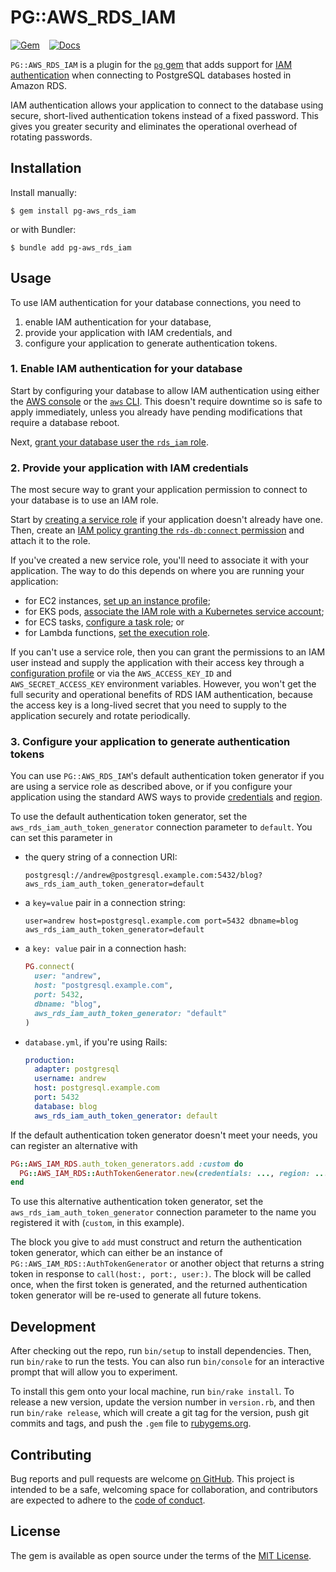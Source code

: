# PG::AWS_RDS_IAM

[![Gem](https://img.shields.io/gem/v/pg-aws_rds_iam?style=flat-square)](https://rubygems.org/gems/pg-aws_rds_iam)
&ensp;
[![Docs](https://img.shields.io/badge/yard-docs-blue?style=flat-square)](https://haines.github.io/pg-aws_rds_iam/)

`PG::AWS_RDS_IAM` is a plugin for the [`pg` gem](https://rubygems.org/gems/pg) that adds support for [IAM authentication](https://docs.aws.amazon.com/AmazonRDS/latest/UserGuide/UsingWithRDS.IAMDBAuth.html) when connecting to PostgreSQL databases hosted in Amazon RDS.

IAM authentication allows your application to connect to the database using secure, short-lived authentication tokens instead of a fixed password.
This gives you greater security and eliminates the operational overhead of rotating passwords.

## Installation

Install manually:

```console
$ gem install pg-aws_rds_iam
```

or with Bundler:

```console
$ bundle add pg-aws_rds_iam
```

## Usage

To use IAM authentication for your database connections, you need to

1. enable IAM authentication for your database,
2. provide your application with IAM credentials, and
3. configure your application to generate authentication tokens.

### 1. Enable IAM authentication for your database

Start by configuring your database to allow IAM authentication using either the [AWS console](https://docs.aws.amazon.com/AmazonRDS/latest/UserGuide/UsingWithRDS.IAMDBAuth.Enabling.html#UsingWithRDS.IAMDBAuth.Enabling.Console) or the [`aws` CLI](https://docs.aws.amazon.com/AmazonRDS/latest/UserGuide/UsingWithRDS.IAMDBAuth.Enabling.html#UsingWithRDS.IAMDBAuth.Enabling.CLI).
This doesn't require downtime so is safe to apply immediately, unless you already have pending modifications that require a database reboot.

Next, [grant your database user the `rds_iam` role](https://docs.aws.amazon.com/AmazonRDS/latest/UserGuide/UsingWithRDS.IAMDBAuth.DBAccounts.html#UsingWithRDS.IAMDBAuth.DBAccounts.PostgreSQL).

### 2. Provide your application with IAM credentials

The most secure way to grant your application permission to connect to your database is to use an IAM role.

Start by [creating a service role](https://docs.aws.amazon.com/IAM/latest/UserGuide/id_roles_create_for-service.html) if your application doesn't already have one.
Then, create an [IAM policy granting the `rds-db:connect` permission](https://docs.aws.amazon.com/AmazonRDS/latest/UserGuide/UsingWithRDS.IAMDBAuth.IAMPolicy.html) and attach it to the role.

If you've created a new service role, you'll need to associate it with your application.
The way to do this depends on where you are running your application:

* for EC2 instances, [set up an instance profile](https://docs.aws.amazon.com/IAM/latest/UserGuide/id_roles_use_switch-role-ec2.html);
* for EKS pods, [associate the IAM role with a Kubernetes service account](https://docs.aws.amazon.com/eks/latest/userguide/iam-roles-for-service-accounts.html);
* for ECS tasks, [configure a task role](https://docs.aws.amazon.com/AmazonECS/latest/developerguide/task-iam-roles.html); or
* for Lambda functions, [set the execution role](https://docs.aws.amazon.com/lambda/latest/dg/lambda-intro-execution-role.html).

If you can't use a service role, then you can grant the permissions to an IAM user instead and supply the application with their access key through a [configuration profile](https://docs.aws.amazon.com/cli/latest/userguide/cli-configure-profiles.html) or via the `AWS_ACCESS_KEY_ID` and `AWS_SECRET_ACCESS_KEY` environment variables.
However, you won't get the full security and operational benefits of RDS IAM authentication, because the access key is a long-lived secret that you need to supply to the application securely and rotate periodically.

### 3. Configure your application to generate authentication tokens

You can use `PG::AWS_RDS_IAM`'s default authentication token generator if you are using a service role as described above, or if you configure your application using the standard AWS ways to provide [credentials](https://docs.aws.amazon.com/sdk-for-ruby/v3/developer-guide/setup-config.html#aws-ruby-sdk-setting-credentials) and [region](https://docs.aws.amazon.com/sdk-for-ruby/v3/developer-guide/setup-config.html#aws-ruby-sdk-setting-region).

To use the default authentication token generator, set the `aws_rds_iam_auth_token_generator` connection parameter to `default`.
You can set this parameter in

* the query string of a connection URI:

  ```
  postgresql://andrew@postgresql.example.com:5432/blog?aws_rds_iam_auth_token_generator=default
  ```

* a `key=value` pair in a connection string:

  ```
  user=andrew host=postgresql.example.com port=5432 dbname=blog aws_rds_iam_auth_token_generator=default
  ```

* a `key: value` pair in a connection hash:

  ```ruby
  PG.connect(
    user: "andrew",
    host: "postgresql.example.com",
    port: 5432,
    dbname: "blog",
    aws_rds_iam_auth_token_generator: "default"
  )
  ```

* `database.yml`, if you're using Rails:

  ```yaml
  production:
    adapter: postgresql
    username: andrew
    host: postgresql.example.com
    port: 5432
    database: blog
    aws_rds_iam_auth_token_generator: default
  ```

If the default authentication token generator doesn't meet your needs, you can register an alternative with

```ruby
PG::AWS_IAM_RDS.auth_token_generators.add :custom do
  PG::AWS_IAM_RDS::AuthTokenGenerator.new(credentials: ..., region: ...)
end
```

To use this alternative authentication token generator, set the `aws_rds_iam_auth_token_generator` connection parameter to the name you registered it with (`custom`, in this example).

The block you give to `add` must construct and return the authentication token generator, which can either be an instance of `PG::AWS_IAM_RDS::AuthTokenGenerator` or another object that returns a string token in response to `call(host:, port:, user:)`.
The block will be called once, when the first token is generated, and the returned authentication token generator will be re-used to generate all future tokens.

## Development

After checking out the repo, run `bin/setup` to install dependencies.
Then, run `bin/rake` to run the tests.
You can also run `bin/console` for an interactive prompt that will allow you to experiment.

To install this gem onto your local machine, run `bin/rake install`.
To release a new version, update the version number in `version.rb`, and then run `bin/rake release`, which will create a git tag for the version, push git commits and tags, and push the `.gem` file to [rubygems.org](https://rubygems.org).

## Contributing

Bug reports and pull requests are welcome [on GitHub](https://github.com/haines/pg-aws_rds_iam).
This project is intended to be a safe, welcoming space for collaboration, and contributors are expected to adhere to the [code of conduct](https://github.com/haines/pg-aws_rds_iam/blob/main/CODE_OF_CONDUCT.md).

## License

The gem is available as open source under the terms of the [MIT License](https://opensource.org/licenses/MIT).
